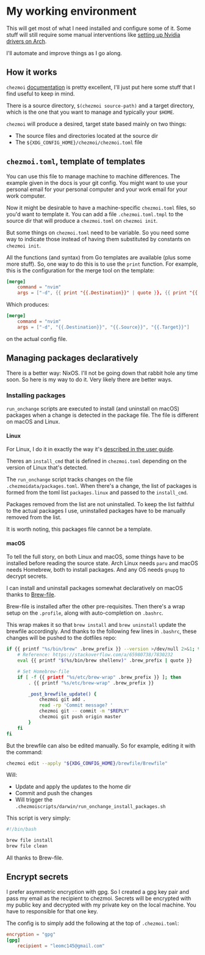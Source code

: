 # My working environment

This will get most of what I need installed and configure some of it. Some stuff
will still require some manual interventions like
[setting up Nvidia drivers on Arch](https://github.com/korvahannu/arch-nvidia-drivers-installation-guide).

I'll automate and improve things as I go along.

## How it works

`chezmoi` [documentation](https://www.chezmoi.io/user-guide/) is pretty
excellent, I'll just put here some stuff that I find useful to keep in mind.

There is a source directory, `$(chezmoi source-path)` and a target directory,
which is the one that you want to manage and typically your `$HOME`.

`chezmoi` will produce a desired, target state based mainly on two things:

- The source files and directories located at the source dir
- The `${XDG_CONFIG_HOME}/chezmoi/chezmoi.toml` file

## `chezmoi.toml`, template of templates

You can use this file to manage machine to machine differences. The example
given in the docs is your git config. You might want to use your personal email
for your personal computer and your work email for your work computer.

Now it might be desirable to have a machine-specific `chezmoi.toml` files, so
you'd want to template it. You can add a file `.chezmoi.toml.tmpl` to the source
dir that will produce a `chezmoi.toml` on `chezmoi init`.

But some things on `chezmoi.toml` need to be variable. So you need some way to
indicate those instead of having them substituted by constants on
`chezmoi init`.

All the functions (and syntax) from Go templates are available (plus some more
stuff). So, one way to do this is to use the `print` function. For example, this
is the configuration for the merge tool on the template:

```toml
[merge]
    command = "nvim"
    args = ["-d", {{ print "{{.Destination}}" | quote }}, {{ print "{{.Source}}" | quote }}, {{ print "{{.Target}}" | quote }}]
```

Which produces:

```toml
[merge]
    command = "nvim"
    args = ["-d", "{{.Destination}}", "{{.Source}}", "{{.Target}}"]
```

on the actual config file.

## Managing packages declaratively

There is a better way: NixOS. I'll not be going down that rabbit hole any time
soon. So here is my way to do it. Very likely there are better ways.

### Installing packages

`run_onchange` scripts are executed to install (and uninstall on macOS) packages
when a change is detected in the package file. The file is different on macOS
and Linux.

#### Linux

For Linux, I do it in exactly the way it's
[described in the user guide](https://www.chezmoi.io/user-guide/advanced/install-packages-declaratively/).

Theres an `install_cmd` that is defined in `chezmoi.toml` depending on the
version of Linux that's detected.

The `run_onchange` script tracks changes on the file
`.chezmoidata/packages.toml`. When there's a change, the list of packages is
formed from the toml list `packages.linux` and passed to the `install_cmd`.

Packages removed from the list are not uninstalled. To keep the list faithful to
the actual packages I use, uninstalled packages have to be manually removed from
the list.

It is worth noting, this packages file cannot be a template.

#### macOS

To tell the full story, on both Linux and macOS, some things have to be
installed before reading the source state. Arch Linux needs `paru` and macOS
needs Homebrew, both to install packages. And any OS needs `gnupg` to decrypt
secrets.

I can install and uninstall packages somewhat declaratively on macOS thanks to
[Brew-file](https://github.com/rcmdnk/homebrew-file/).

Brew-file is installed after the other pre-requisites. Then there's a wrap setup
on the `.profile`, along with auto-completion on `.bashrc`.

This wrap makes it so that `brew install` and `brew uninstall` update the
brewfile accordingly. And thanks to the following few lines in `.bashrc`, these
changes will be pushed to the dotfiles repo:

```sh
if {{ printf "%s/bin/brew" .brew_prefix }} --version >/dev/null 2>&1; then
	# Reference: https://stackoverflow.com/a/65980738/7830232
	eval {{ printf "$(%s/bin/brew shellenv)" .brew_prefix | quote }}

	# Set Homebrew-file
	if [ -f {{ printf "%s/etc/brew-wrap" .brew_prefix }} ]; then
		. {{ printf "%s/etc/brew-wrap" .brew_prefix }}

		_post_brewfile_update() {
			chezmoi git add .
			read -rp 'Commit message? '
			chezmoi git -- commit -m "$REPLY"
			chezmoi git push origin master
		}
	fi
fi
```

But the brewfile can also be edited manually. So for example, editing it with
the command:

```bash
chezmoi edit --apply "${XDG_CONFIG_HOME}/brewfile/Brewfile"
```

Will:

- Update and apply the updates to the home dir
- Commit and push the changes
- Will trigger the `.chezmoiscripts/darwin/run_onchange_install_packages.sh`

This script is very simply:

```bash
#!/bin/bash

brew file install
brew file clean
```

All thanks to Brew-file.

## Encrypt secrets

I prefer asymmetric encryption with gpg. So I created a gpg key pair and pass my
email as the recipient to chezmoi. Secrets will be encrypted with my public key
and decrypted with my private key on the local machine. You have to responsible
for that one key.

The config is to simply add the following at the top of `.chezmoi.toml`:

```toml
encryption = "gpg"
[gpg]
    recipient = "leomc145@gmail.com"
```
